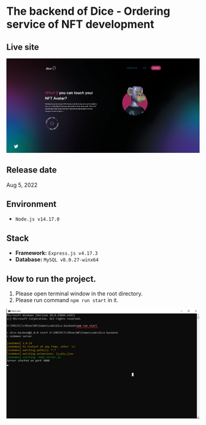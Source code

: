 # The backend of Dice - Ordering service of NFT development

## Live site
[![Live site](readme_images/guide-site.png)](https://dice-nft.com)




## Release date
Aug 5, 2022

## Environment
- `Node.js v14.17.0`

## Stack
- **Framework:** `Express.js v4.17.3`
- **Database:** `MySQL v8.0.27-winx64`

## How to run the project.
1. Please open terminal window in the root directory.
2. Please run command `npm run start` in it.

![guide-terminal](readme_images/guide-terminal.png)